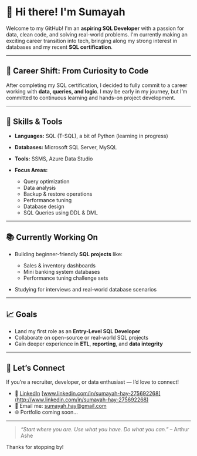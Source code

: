 # 👋 Hi there! I'm Sumayah

Welcome to my GitHub! I'm an **aspiring SQL Developer** with a passion for data, clean code, and solving real-world problems. I'm currently making an exciting career transition into tech, bringing along my strong interest in databases and my recent **SQL certification**.

---

## 💼 Career Shift: From Curiosity to Code

After completing my SQL certification, I decided to fully commit to a career working with **data, queries, and logic**. I may be early in my journey, but I’m committed to continuous learning and hands-on project development.

---

## 🧠 Skills & Tools

* **Languages:** SQL (T-SQL), a bit of Python (learning in progress)
* **Databases:** Microsoft SQL Server, MySQL
* **Tools:** SSMS, Azure Data Studio
* **Focus Areas:**

  * Query optimization
  * Data analysis
  * Backup & restore operations
  * Performance tuning
  * Database design
  * SQL Queries using DDL & DML

---

## 📚 Currently Working On

* Building beginner-friendly **SQL projects** like:

  * Sales & inventory dashboards
  * Mini banking system databases
  * Performance tuning challenge sets

* Studying for interviews and real-world database scenarios

---

## 📈 Goals

* Land my first role as an **Entry-Level SQL Developer**
* Collaborate on open-source or real-world SQL projects
* Gain deeper experience in **ETL**, **reporting**, and **data integrity**

---

## 🌱 Let’s Connect

If you’re a recruiter, developer, or data enthusiast — I’d love to connect!

* 💼 [LinkedIn](#) [www.linkedin.com/in/sumayah-hay-275692268](http://www.linkedin.com/in/sumayah-hay-275692268)
* 📧 Email me: [sumayah.hay@gmail.com](mailto:sumayah.hay@gmail.com)
* 🌐 Portfolio coming soon...

---

> *“Start where you are. Use what you have. Do what you can.”* – Arthur Ashe

Thanks for stopping by!






